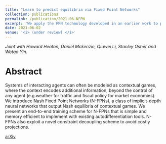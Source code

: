 ```yaml
---
title: "Learn to predict equilibria via Fixed Point Networks"
collection: publications
permalink: /publication/2021-06-NFPN
excerpt: 'We apply the FPN technology developed in an earlier work to predict Nash equilibria in parametrized games.'
date: 2021-06-02
venue: '<i> (under review) </i>'
---
```

<i> Joint with Howard Heaton, Daniel Mckenzie, Qiuwei Li, Stanley Osher and Wotao Yin.</i>

Abstract
======
Systems of interacting agents can often be modeled as contextual games, where the context encodes additional information, beyond the control of any agent (e.g.weather for traffic and fiscal policy for market economies). We introduce Nash Fixed Point Networks (N-FPNs), a class of implicit-depth neural networks that output Nash equilibria of contextual games. We present an end-to-end training scheme for N-FPNs that is simple and memory efficient to implement with existing autodifferentiation tools. N-FPNs also exploit a novel constraint decoupling scheme to avoid costly projections. 

[arXiv](https://arxiv.org/abs/2106.00906)
